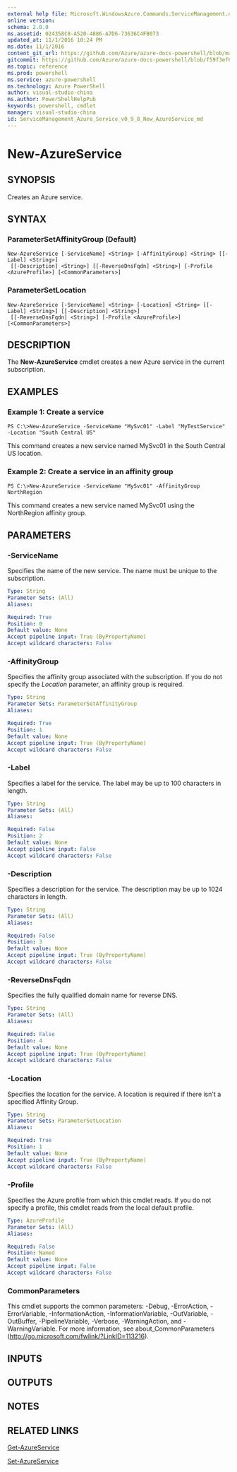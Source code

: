 ```yaml
---
external help file: Microsoft.WindowsAzure.Commands.ServiceManagement.dll-Help.xml
online version: 
schema: 2.0.0
ms.assetid: 024358C8-A520-4886-A7D6-73636C4FB073
updated_at: 11/1/2016 10:24 PM
ms.date: 11/1/2016
content_git_url: https://github.com/Azure/azure-docs-powershell/blob/master/azureps-cmdlets-docs/ServiceManagement/Azure.Service/v0.9.8/New-AzureService.md
gitcommit: https://github.com/Azure/azure-docs-powershell/blob/f59f3ef60bc592383812213e69fd77ba950759ed/azureps-cmdlets-docs/ServiceManagement/Azure.Service/v0.9.8/New-AzureService.md
ms.topic: reference
ms.prod: powershell
ms.service: azure-powershell
ms.technology: Azure PowerShell
author: visual-studio-china
ms.author: PowerShellHelpPub
keywords: powershell, cmdlet
manager: visual-studio-china
id: ServiceManagement_Azure_Service_v0_9_8_New_AzureService_md
---
```


# New-AzureService

## SYNOPSIS
Creates an Azure service.

## SYNTAX

### ParameterSetAffinityGroup (Default)
```
New-AzureService [-ServiceName] <String> [-AffinityGroup] <String> [[-Label] <String>]
 [[-Description] <String>] [[-ReverseDnsFqdn] <String>] [-Profile <AzureProfile>] [<CommonParameters>]
```

### ParameterSetLocation
```
New-AzureService [-ServiceName] <String> [-Location] <String> [[-Label] <String>] [[-Description] <String>]
 [[-ReverseDnsFqdn] <String>] [-Profile <AzureProfile>] [<CommonParameters>]
```

## DESCRIPTION
The **New-AzureService** cmdlet creates a new Azure service in the current subscription.

## EXAMPLES

### Example 1: Create a service
```
PS C:\>New-AzureService -ServiceName "MySvc01" -Label "MyTestService" -Location "South Central US"
```

This command creates a new service named MySvc01 in the South Central US location.

### Example 2: Create a service in an affinity group
```
PS C:\>New-AzureService -ServiceName "MySvc01" -AffinityGroup NorthRegion
```

This command creates a new service named MySvc01 using the NorthRegion affinity group.

## PARAMETERS

### -ServiceName
Specifies the name of the new service.
The name must be unique to the subscription.

```yaml
Type: String
Parameter Sets: (All)
Aliases: 

Required: True
Position: 0
Default value: None
Accept pipeline input: True (ByPropertyName)
Accept wildcard characters: False
```

### -AffinityGroup
Specifies the affinity group associated with the subscription.
If you do not specify the *Location* parameter, an affinity group is required.

```yaml
Type: String
Parameter Sets: ParameterSetAffinityGroup
Aliases: 

Required: True
Position: 1
Default value: None
Accept pipeline input: True (ByPropertyName)
Accept wildcard characters: False
```

### -Label
Specifies a label for the service.
The label may be up to 100 characters in length.

```yaml
Type: String
Parameter Sets: (All)
Aliases: 

Required: False
Position: 2
Default value: None
Accept pipeline input: False
Accept wildcard characters: False
```

### -Description
Specifies a description for the service.
The description may be up to 1024 characters in length.

```yaml
Type: String
Parameter Sets: (All)
Aliases: 

Required: False
Position: 3
Default value: None
Accept pipeline input: True (ByPropertyName)
Accept wildcard characters: False
```

### -ReverseDnsFqdn
Specifies the fully qualified domain name for reverse DNS.

```yaml
Type: String
Parameter Sets: (All)
Aliases: 

Required: False
Position: 4
Default value: None
Accept pipeline input: True (ByPropertyName)
Accept wildcard characters: False
```

### -Location
Specifies the location for the service.
A location is required if there isn't a specified Affinity Group.

```yaml
Type: String
Parameter Sets: ParameterSetLocation
Aliases: 

Required: True
Position: 1
Default value: None
Accept pipeline input: True (ByPropertyName)
Accept wildcard characters: False
```

### -Profile
Specifies the Azure profile from which this cmdlet reads.
If you do not specify a profile, this cmdlet reads from the local default profile.

```yaml
Type: AzureProfile
Parameter Sets: (All)
Aliases: 

Required: False
Position: Named
Default value: None
Accept pipeline input: False
Accept wildcard characters: False
```

### CommonParameters
This cmdlet supports the common parameters: -Debug, -ErrorAction, -ErrorVariable, -InformationAction, -InformationVariable, -OutVariable, -OutBuffer, -PipelineVariable, -Verbose, -WarningAction, and -WarningVariable. For more information, see about_CommonParameters (http://go.microsoft.com/fwlink/?LinkID=113216).

## INPUTS

## OUTPUTS

## NOTES

## RELATED LINKS

[Get-AzureService](xref:ServiceManagement/Azure.Service/v0.9.8/Get-AzureService.md)

[Set-AzureService](xref:ServiceManagement/Azure.Service/v0.9.8/Set-AzureService.md)


